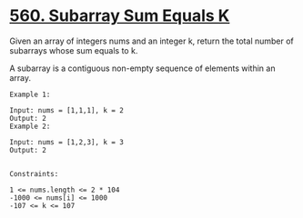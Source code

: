 # [560. Subarray Sum Equals K](https://leetcode.com/problems/subarray-sum-equals-k/description/)

Given an array of integers nums and an integer k, return the total number of subarrays whose sum equals to k.

A subarray is a contiguous non-empty sequence of elements within an array.

    Example 1:
    
    Input: nums = [1,1,1], k = 2
    Output: 2
    Example 2:
    
    Input: nums = [1,2,3], k = 3
    Output: 2
     
    
    Constraints:
    
    1 <= nums.length <= 2 * 104
    -1000 <= nums[i] <= 1000
    -107 <= k <= 107

